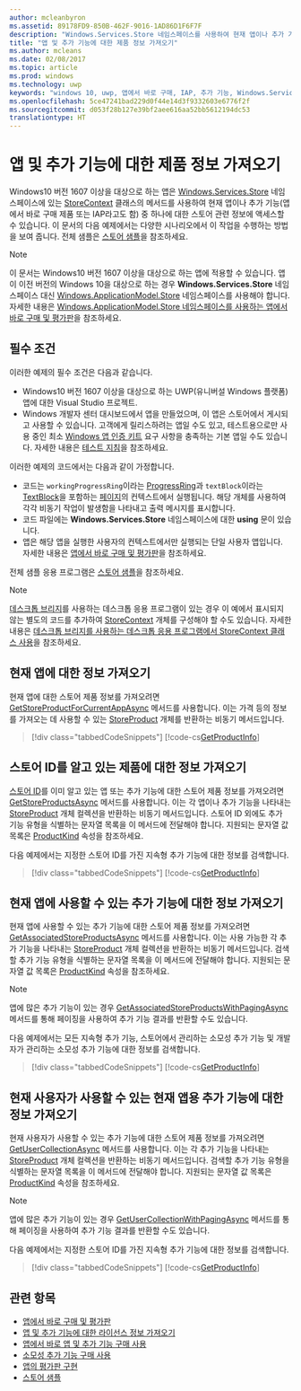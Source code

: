 ```yaml
---
author: mcleanbyron
ms.assetid: 89178FD9-850B-462F-9016-1AD86D1F6F7F
description: "Windows.Services.Store 네임스페이스를 사용하여 현재 앱이나 추가 기능 중 하나에 대한 스토어 관련 제품 정보를 가져오는 방법을 알아봅니다."
title: "앱 및 추가 기능에 대한 제품 정보 가져오기"
ms.author: mcleans
ms.date: 02/08/2017
ms.topic: article
ms.prod: windows
ms.technology: uwp
keywords: "windows 10, uwp, 앱에서 바로 구매, IAP, 추가 기능, Windows.Services.Store"
ms.openlocfilehash: 5ce47241bad229d0f44e14d3f9332603e6776f2f
ms.sourcegitcommit: d053f28b127e39bf2aee616aa52bb5612194dc53
translationtype: HT
---
```

# <a name="get-product-info-for-apps-and-add-ons"></a>앱 및 추가 기능에 대한 제품 정보 가져오기

Windows10 버전 1607 이상을 대상으로 하는 앱은 [Windows.Services.Store](https://msdn.microsoft.com/library/windows/apps/windows.services.store.aspx) 네임스페이스에 있는 [StoreContext](https://msdn.microsoft.com/library/windows/apps/windows.services.store.storecontext.aspx) 클래스의 메서드를 사용하여 현재 앱이나 추가 기능(앱에서 바로 구매 제품 또는 IAP라고도 함) 중 하나에 대한 스토어 관련 정보에 액세스할 수 있습니다. 이 문서의 다음 예제에서는 다양한 시나리오에서 이 작업을 수행하는 방법을 보여 줍니다. 전체 샘플은 [스토어 샘플](https://github.com/Microsoft/Windows-universal-samples/tree/master/Samples/Store)을 참조하세요.

> [!NOTE]
> 이 문서는 Windows10 버전 1607 이상을 대상으로 하는 앱에 적용할 수 있습니다. 앱이 이전 버전의 Windows 10을 대상으로 하는 경우 **Windows.Services.Store** 네임스페이스 대신 [Windows.ApplicationModel.Store](https://msdn.microsoft.com/library/windows/apps/windows.applicationmodel.store.aspx) 네임스페이스를 사용해야 합니다. 자세한 내용은 [Windows.ApplicationModel.Store 네임스페이스를 사용하는 앱에서 바로 구매 및 평가판](in-app-purchases-and-trials-using-the-windows-applicationmodel-store-namespace.md)을 참조하세요.

## <a name="prerequisites"></a>필수 조건

이러한 예제의 필수 조건은 다음과 같습니다.
* Windows10 버전 1607 이상을 대상으로 하는 UWP(유니버설 Windows 플랫폼) 앱에 대한 Visual Studio 프로젝트.
* Windows 개발자 센터 대시보드에서 앱을 만들었으며, 이 앱은 스토어에서 게시되고 사용할 수 있습니다. 고객에게 릴리스하려는 앱일 수도 있고, 테스트용으로만 사용 중인 최소 [Windows 앱 인증 키트](https://developer.microsoft.com/windows/develop/app-certification-kit) 요구 사항을 충족하는 기본 앱일 수도 있습니다. 자세한 내용은 [테스트 지침](in-app-purchases-and-trials.md#testing)을 참조하세요.

이러한 예제의 코드에서는 다음과 같이 가정합니다.
* 코드는 ```workingProgressRing```이라는 [ProgressRing](https://msdn.microsoft.com/library/windows/apps/windows.ui.xaml.controls.progressring.aspx)과 ```textBlock```이라는 [TextBlock](https://msdn.microsoft.com/library/windows/apps/windows.ui.xaml.controls.textblock.aspx)을 포함하는 [페이지](https://msdn.microsoft.com/library/windows/apps/windows.ui.xaml.controls.page.aspx)의 컨텍스트에서 실행됩니다. 해당 개체를 사용하여 각각 비동기 작업이 발생함을 나타내고 출력 메시지를 표시합니다.
* 코드 파일에는 **Windows.Services.Store** 네임스페이스에 대한 **using** 문이 있습니다.
* 앱은 해당 앱을 실행한 사용자의 컨텍스트에서만 실행되는 단일 사용자 앱입니다. 자세한 내용은 [앱에서 바로 구매 및 평가판](in-app-purchases-and-trials.md#api_intro)을 참조하세요.

전체 샘플 응용 프로그램은 [스토어 샘플](https://github.com/Microsoft/Windows-universal-samples/tree/master/Samples/Store)을 참조하세요.

> [!NOTE]
> [데스크톱 브리지](https://developer.microsoft.com/windows/bridges/desktop)를 사용하는 데스크톱 응용 프로그램이 있는 경우 이 예에서 표시되지 않는 별도의 코드를 추가하여 [StoreContext](https://msdn.microsoft.com/library/windows/apps/windows.services.store.storecontext.aspx) 개체를 구성해야 할 수도 있습니다. 자세한 내용은 [데스크톱 브리지를 사용하는 데스크톱 응용 프로그램에서 StoreContext 클래스 사용](in-app-purchases-and-trials.md#desktop)을 참조하세요.

## <a name="get-info-for-the-current-app"></a>현재 앱에 대한 정보 가져오기

현재 앱에 대한 스토어 제품 정보를 가져오려면 [GetStoreProductForCurrentAppAsync](https://msdn.microsoft.com/library/windows/apps/windows.services.store.storecontext.getstoreproductforcurrentappasync.aspx) 메서드를 사용합니다. 이는 가격 등의 정보를 가져오는 데 사용할 수 있는 [StoreProduct](https://msdn.microsoft.com/library/windows/apps/windows.services.store.storeproduct.aspx) 개체를 반환하는 비동기 메서드입니다.

> [!div class="tabbedCodeSnippets"]
[!code-cs[GetProductInfo](./code/InAppPurchasesAndLicenses_RS1/cs/GetAppInfoPage.xaml.cs#GetAppInfo)]

## <a name="get-info-for-products-with-known-store-ids"></a>스토어 ID를 알고 있는 제품에 대한 정보 가져오기

[스토어 ID](in-app-purchases-and-trials.md#store_ids)를 이미 알고 있는 앱 또는 추가 기능에 대한 스토어 제품 정보를 가져오려면 [GetStoreProductsAsync](https://msdn.microsoft.com/library/windows/apps/mt706579.aspx) 메서드를 사용합니다. 이는 각 앱이나 추가 기능을 나타내는 [StoreProduct](https://msdn.microsoft.com/library/windows/apps/windows.services.store.storeproduct.aspx) 개체 컬렉션을 반환하는 비동기 메서드입니다. 스토어 ID 외에도 추가 기능 유형을 식별하는 문자열 목록을 이 메서드에 전달해야 합니다. 지원되는 문자열 값 목록은 [ProductKind](https://msdn.microsoft.com/library/windows/apps/windows.services.store.storeproduct.productkind.aspx) 속성을 참조하세요.

다음 예제에서는 지정한 스토어 ID를 가진 지속형 추가 기능에 대한 정보를 검색합니다.

> [!div class="tabbedCodeSnippets"]
[!code-cs[GetProductInfo](./code/InAppPurchasesAndLicenses_RS1/cs/GetProductInfoPage.xaml.cs#GetProductInfo)]

## <a name="get-info-for-add-ons-that-are-available-for-the-current-app"></a>현재 앱에 사용할 수 있는 추가 기능에 대한 정보 가져오기

현재 앱에 사용할 수 있는 추가 기능에 대한 스토어 제품 정보를 가져오려면 [GetAssociatedStoreProductsAsync](https://msdn.microsoft.com/library/windows/apps/mt706571.aspx) 메서드를 사용합니다. 이는 사용 가능한 각 추가 기능을 나타내는 [StoreProduct](https://msdn.microsoft.com/library/windows/apps/windows.services.store.storeproduct.aspx) 개체 컬렉션을 반환하는 비동기 메서드입니다. 검색할 추가 기능 유형을 식별하는 문자열 목록을 이 메서드에 전달해야 합니다. 지원되는 문자열 값 목록은 [ProductKind](https://msdn.microsoft.com/library/windows/apps/windows.services.store.storeproduct.productkind.aspx) 속성을 참조하세요.

> [!NOTE]
> 앱에 많은 추가 기능이 있는 경우 [GetAssociatedStoreProductsWithPagingAsync](https://msdn.microsoft.com/library/windows/apps/mt706572.aspx) 메서드를 통해 페이징을 사용하여 추가 기능 결과를 반환할 수도 있습니다.

다음 예제에서는 모든 지속형 추가 기능, 스토어에서 관리하는 소모성 추가 기능 및 개발자가 관리하는 소모성 추가 기능에 대한 정보를 검색합니다.

> [!div class="tabbedCodeSnippets"]
[!code-cs[GetProductInfo](./code/InAppPurchasesAndLicenses_RS1/cs/GetAddOnInfoPage.xaml.cs#GetAddOnInfo)]


## <a name="get-info-for-add-ons-for-the-current-app-that-the-current-user-is-entitled-to-use"></a>현재 사용자가 사용할 수 있는 현재 앱용 추가 기능에 대한 정보 가져오기

현재 사용자가 사용할 수 있는 추가 기능에 대한 스토어 제품 정보를 가져오려면 [GetUserCollectionAsync](https://msdn.microsoft.com/library/windows/apps/mt706580.aspx) 메서드를 사용합니다. 이는 각 추가 기능을 나타내는 [StoreProduct](https://msdn.microsoft.com/library/windows/apps/windows.services.store.storeproduct.aspx) 개체 컬렉션을 반환하는 비동기 메서드입니다. 검색할 추가 기능 유형을 식별하는 문자열 목록을 이 메서드에 전달해야 합니다. 지원되는 문자열 값 목록은 [ProductKind](https://msdn.microsoft.com/library/windows/apps/windows.services.store.storeproduct.productkind.aspx) 속성을 참조하세요.

> [!NOTE]
> 앱에 많은 추가 기능이 있는 경우 [GetUserCollectionWithPagingAsync](https://msdn.microsoft.com/library/windows/apps/mt706581.aspx) 메서드를 통해 페이징을 사용하여 추가 기능 결과를 반환할 수도 있습니다.

다음 예제에서는 지정한 스토어 ID를 가진 지속형 추가 기능에 대한 정보를 검색합니다.

> [!div class="tabbedCodeSnippets"]
[!code-cs[GetProductInfo](./code/InAppPurchasesAndLicenses_RS1/cs/GetUserCollectionPage.xaml.cs#GetUserCollection)]

## <a name="related-topics"></a>관련 항목

* [앱에서 바로 구매 및 평가판](in-app-purchases-and-trials.md)
* [앱 및 추가 기능에 대한 라이선스 정보 가져오기](get-license-info-for-apps-and-add-ons.md)
* [앱에서 바로 앱 및 추가 기능 구매 사용](enable-in-app-purchases-of-apps-and-add-ons.md)
* [소모성 추가 기능 구매 사용](enable-consumable-add-on-purchases.md)
* [앱의 평가판 구현](implement-a-trial-version-of-your-app.md)
* [스토어 샘플](https://github.com/Microsoft/Windows-universal-samples/tree/master/Samples/Store)
